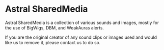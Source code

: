 # Astral SharedMedia

Astral SharedMedia is a collection of various sounds and images, mostly for the use of BigWigs, DBM, and WeakAuras alerts. 

If you are the original creator of any sound clips or images used and would like us to remove it, please contact us to do so.
